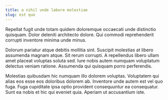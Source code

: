 ```yaml
---
title: a nihil unde labore molestiae
slug: est quo
---
```


Repellat fugit unde totam quidem doloremque occaecati unde distinctio quisquam. Dolor deleniti architecto dolore. Qui commodi reprehenderit corrupti inventore minima unde minus.

Dolorum pariatur atque debitis mollitia sint. Suscipit molestias at libero assumenda magnam atque. Sit rerum corrupti. A repellendus libero ullam amet placeat voluptas soluta sed. Iure nobis autem numquam voluptatum delectus veniam ratione. Assumenda qui quisquam porro perferendis.

Molestias quibusdam hic numquam illo dolorem voluptas. Voluptatem qui alias eos esse eos doloribus dolorem ab. Inventore unde autem est vel quo fuga. Fuga cupiditate ipsa optio provident consequuntur ea consequatur. Sunt ea nobis et hic qui eveniet quia. Aperiam ut accusantium iste.
